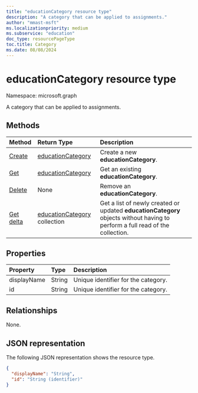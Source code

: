 ```yaml
---
title: "educationCategory resource type"
description: "A category that can be applied to assignments."
author: "mmast-msft"
ms.localizationpriority: medium
ms.subservice: "education"
doc_type: resourcePageType
toc.title: Category
ms.date: 08/08/2024
---
```


# educationCategory resource type

Namespace: microsoft.graph

A category that can be applied to assignments.


## Methods

| Method		   | Return Type	|Description|
|:---------------|:--------|:----------|
|[Create](../api/educationclass-post-category.md) | [educationCategory](educationcategory.md) | Create a new **educationCategory**.|
|[Get](../api/educationcategory-get.md) | [educationCategory](educationcategory.md) | Get an existing **educationCategory**.|
|[Delete](../api/educationcategory-delete.md) | None | Remove an **educationCategory**.|
|[Get delta](../api/educationcategory-delta.md)|[educationCategory](../resources/educationcategory.md) collection|Get a list of newly created or updated **educationCategory** objects without having to perform a full read of the collection.|


## Properties
| Property	   | Type	|Description|
|:---------------|:--------|:----------|
|displayName|String|Unique identifier for the category.|
|id|String|Unique identifier for the category.|

## Relationships

None.

## JSON representation

The following JSON representation shows the resource type.

<!-- {
  "blockType": "resource",
  "optionalProperties": [

  ],
  "@odata.type": "microsoft.graph.educationCategory"
}-->

```json
{
  "displayName": "String",
  "id": "String (identifier)"
}

```

<!-- uuid: 8fcb5dbc-d5aa-4681-8e31-b001d5168d79
2015-10-25 14:57:30 UTC -->
<!--
{
  "type": "#page.annotation",
  "description": "educationCategory resource",
  "keywords": "",
  "section": "documentation",
  "tocPath": "",
  "suppressions": []
}
-->


